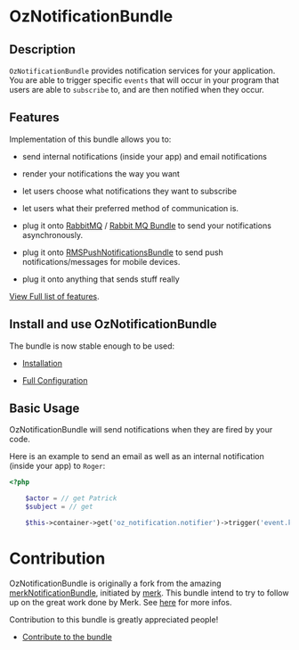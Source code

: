 OzNotificationBundle
====================

## Description

`OzNotificationBundle` provides notification services for your application. You are able to trigger specific `events` that will occur in your program that users are able to `subscribe` to, and are then notified when they occur.


## Features

Implementation of this bundle allows you to:

- send internal notifications (inside your app) and email notifications

- render your notifications the way you want

- let users choose what notifications they want to subscribe

- let users what their preferred method of communication is.

- plug it onto [RabbitMQ](http://www.rabbitmq.com/) / [Rabbit MQ Bundle](https://github.com/php-amqplib/RabbitMqBundle) to send your notifications asynchronously.

- plug it onto [RMSPushNotificationsBundle](https://github.com/richsage/RMSPushNotificationsBundle) to send push notifications/messages for mobile devices.

- plug it onto anything that sends stuff really

[View Full list of features](Resources/doc/Features.md).

## Install and use OzNotificationBundle

The bundle is now stable enough to be used:

- [Installation](Resources/doc/Installation.md)

- [Full Configuration](Resources/doc/FullConfiguration.md)

## Basic Usage

OzNotificationBundle will send notifications when they are fired by your code.

Here is an example to send an email as well as an internal notification (inside your app) to `Roger`:

``` php
<?php

    $actor = // get Patrick
    $subject = // get 

    $this->container->get('oz_notification.notifier')->trigger('event.key', $subject, 'viewed', $actor);
```

# Contribution

OzNotificationBundle is originally a fork from the amazing [merkNotificationBundle](https://github.com/merk/merkNotificationBundle/), initiated by [merk](https://github.com/merk).
This bundle intend to try to follow up on the great work done by Merk. See [here](https://github.com/merk/merkNotificationBundle/issues/13) for more infos.

Contribution to this bundle is greatly appreciated people!

- [Contribute to the bundle](Resources/doc/Contribute.md)
